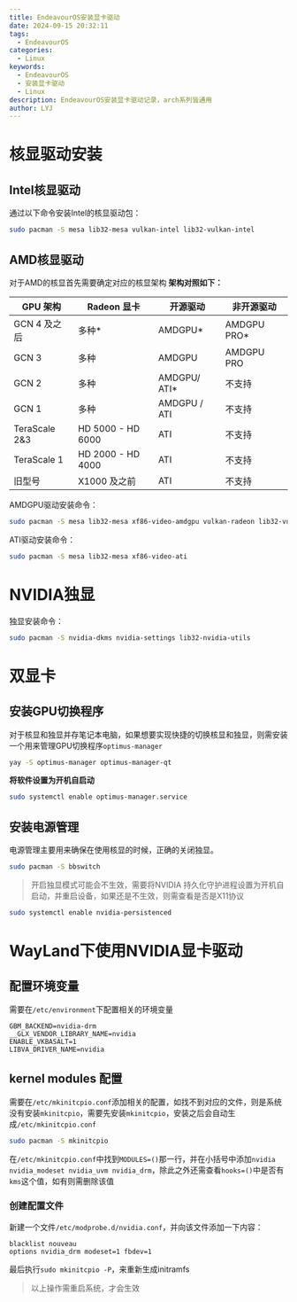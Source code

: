 ```yaml
---
title: EndeavourOS安装显卡驱动
date: 2024-09-15 20:32:11
tags:
  - EndeavourOS
categories:
  - Linux
keywords:
  - EndeavourOS
  - 安装显卡驱动
  - Linux
description: EndeavourOS安装显卡驱动记录，arch系列皆通用
author: LYJ
---
```

# 核显驱动安装
## Intel核显驱动
通过以下命令安装Intel的核显驱动包：
```bash
sudo pacman -S mesa lib32-mesa vulkan-intel lib32-vulkan-intel
```
## AMD核显驱动
对于AMD的核显首先需要确定对应的核显架构
**架构对照如下：**

| GPU 架构        | Radeon 显卡         | 开源驱动         | 非开源驱动       |
| ------------- | ----------------- | ------------ | ----------- |
| GCN 4 及之后     | 多种*               | AMDGPU*      | AMDGPU PRO* |
| GCN 3         | 多种                | AMDGPU       | AMDGPU PRO  |
| GCN 2         | 多种                | AMDGPU/ ATI* | 不支持         |
| GCN 1         | 多种                | AMDGPU / ATI | 不支持         |
| TeraScale 2&3 | HD 5000 - HD 6000 | ATI          | 不支持         |
| TeraScale 1   | HD 2000 - HD 4000 | ATI          | 不支持         |
| 旧型号           | X1000 及之前         | ATI          | 不支持         |
AMDGPU驱动安装命令：
```bash
sudo pacman -S mesa lib32-mesa xf86-video-amdgpu vulkan-radeon lib32-vulkan-radeon
```
ATI驱动安装命令：
```bash
sudo pacman -S mesa lib32-mesa xf86-video-ati
```
# NVIDIA独显
独显安装命令：
```bash
sudo pacman -S nvidia-dkms nvidia-settings lib32-nvidia-utils
```
# 双显卡
## 安装GPU切换程序
对于核显和独显并存笔记本电脑，如果想要实现快捷的切换核显和独显，则需安装一个用来管理GPU切换程序`optimus-manager`
```bash
yay -S optimus-manager optimus-manager-qt
```
**将软件设置为开机自启动**
```bash
sudo systemctl enable optimus-manager.service
```
## 安装电源管理
电源管理主要用来确保在使用核显的时候，正确的关闭独显。
```bash
sudo pacman -S bbswitch
```

> 开启独显模式可能会不生效，需要将NVIDIA 持久化守护进程设置为开机自启动，并重启设备，如果还是不生效，则需查看是否是X11协议

```bash
sudo systemctl enable nvidia-persistenced
```
# WayLand下使用NVIDIA显卡驱动
## 配置环境变量
需要在`/etc/environment`下配置相关的环境变量
```shell
GBM_BACKEND=nvidia-drm
__GLX_VENDOR_LIBRARY_NAME=nvidia
ENABLE_VKBASALT=1
LIBVA_DRIVER_NAME=nvidia
```
## kernel modules 配置
需要在`/etc/mkinitcpio.conf`添加相关的配置，如找不到对应的文件，则是系统没有安装`mkinitcpio`，需要先安装`mkinitcpio`，安装之后会自动生成`/etc/mkinitcpio.conf`
```bash
sudo pacman -S mkinitcpio
```
在`/etc/mkinitcpio.conf`中找到`MODULES=()`那一行，并在小括号中添加`nvidia nvidia_modeset nvidia_uvm nvidia_drm`，除此之外还需查看`hooks=()`中是否有`kms`这个值，如有则需删除该值
### 创建配置文件
新建一个文件`/etc/modprobe.d/nvidia.conf`，并向该文件添加一下内容：
```shell
blacklist nouveau
options nvidia_drm modeset=1 fbdev=1
```
最后执行`sudo mkinitcpio -P`，来重新生成initramfs
>以上操作需重启系统，才会生效
